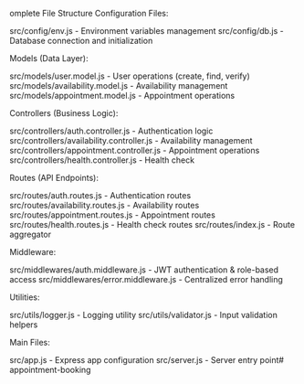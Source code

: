 
omplete File Structure
Configuration Files:

src/config/env.js - Environment variables management
src/config/db.js - Database connection and initialization

Models (Data Layer):

src/models/user.model.js - User operations (create, find, verify)
src/models/availability.model.js - Availability management
src/models/appointment.model.js - Appointment operations

Controllers (Business Logic):

src/controllers/auth.controller.js - Authentication logic
src/controllers/availability.controller.js - Availability management
src/controllers/appointment.controller.js - Appointment operations
src/controllers/health.controller.js - Health check

Routes (API Endpoints):

src/routes/auth.routes.js - Authentication routes
src/routes/availability.routes.js - Availability routes
src/routes/appointment.routes.js - Appointment routes
src/routes/health.routes.js - Health check routes
src/routes/index.js - Route aggregator

Middleware:

src/middlewares/auth.middleware.js - JWT authentication & role-based access
src/middlewares/error.middleware.js - Centralized error handling

Utilities:

src/utils/logger.js - Logging utility
src/utils/validator.js - Input validation helpers

Main Files:

src/app.js - Express app configuration
src/server.js - Server entry point#   a p p o i n t m e n t - b o o k i n g  
 